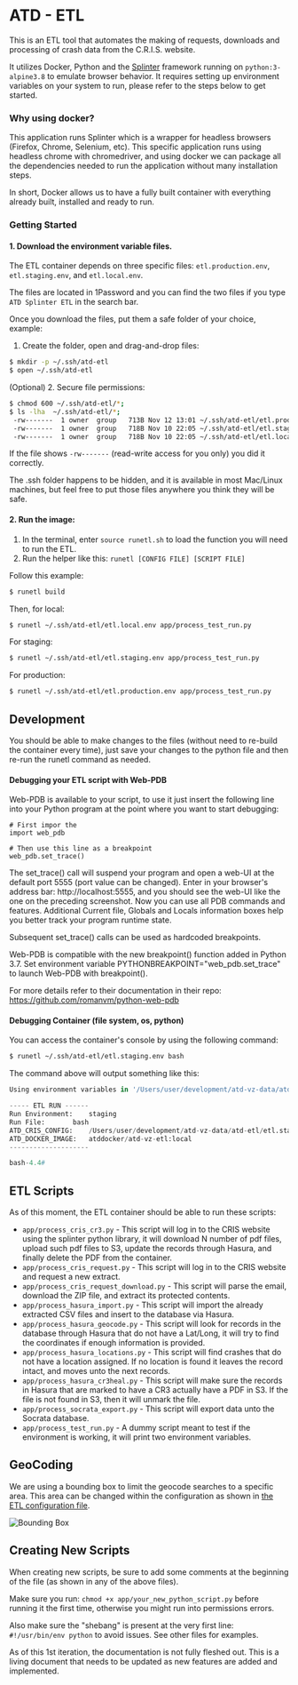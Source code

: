 # ATD - ETL

This is an ETL tool that automates the making of requests, downloads and processing of crash data from the C.R.I.S. website.

It utilizes Docker, Python and the [Splinter](https://splinter.readthedocs.io/en/latest/) framework running on `python:3-alpine3.8` to emulate browser behavior. It requires setting up environment variables on your system to run, please refer to the steps below to get started.

### Why using docker?

This application runs Splinter which is a wrapper for headless browsers (Firefox, Chrome, Selenium, etc). This specific application runs using headless chrome with chromedriver, and using docker we can package all the dependencies needed to run the application without many installation steps.

In short, Docker allows us to have a fully built container with everything already built, installed and ready to run. 

### Getting Started

#### 1. Download the environment variable files.

The ETL container depends on three specific files: `etl.production.env`, `etl.staging.env`, and `etl.local.env`.

The files are located in 1Password and you can find the two files if you type `ATD Splinter ETL` in the search bar.
 
Once you download the files, put them a safe folder of your choice, example:

1. Create the folder, open and drag-and-drop files:

```bash
$ mkdir -p ~/.ssh/atd-etl
$ open ~/.ssh/atd-etl
```

(Optional) 2. Secure file permissions:

```bash
$ chmod 600 ~/.ssh/atd-etl/*;
$ ls -lha  ~/.ssh/atd-etl/*;
 -rw-------  1 owner  group   713B Nov 12 13:01 ~/.ssh/atd-etl/etl.production.env
 -rw-------  1 owner  group   718B Nov 10 22:05 ~/.ssh/atd-etl/etl.staging.env
 -rw-------  1 owner  group   718B Nov 10 22:05 ~/.ssh/atd-etl/etl.local.env
```

If the file shows `-rw-------` (read-write access for you only) you did it correctly. 

The .ssh folder happens to be hidden, and it is available in most Mac/Linux machines, but feel free to put those files anywhere you think they will be safe.

#### 2. Run the image:

1. In the terminal, enter `source runetl.sh` to load the function you will need to run the ETL.
2. Run the helper like this: `runetl [CONFIG FILE] [SCRIPT FILE]`

Follow this example:

```bash
$ runetl build
```
Then, for local:
```bash
$ runetl ~/.ssh/atd-etl/etl.local.env app/process_test_run.py
```
For staging:
```bash
$ runetl ~/.ssh/atd-etl/etl.staging.env app/process_test_run.py
```
For production:
```bash
$ runetl ~/.ssh/atd-etl/etl.production.env app/process_test_run.py
```
## Development

You should be able to make changes to the files (without need to re-build the container every time), just save your changes to the python file and then re-run the runetl command as needed.

#### Debugging your ETL script with Web-PDB

Web-PDB is available to your script, to use it just insert the following line into your Python program at the point where you want to start debugging:

```
# First impor the 
import web_pdb

# Then use this line as a breakpoint
web_pdb.set_trace()
``` 
The set_trace() call will suspend your program and open a web-UI at the default port 5555 (port value can be changed). Enter in your browser's address bar: http://localhost:5555, and you should see the web-UI like the one on the preceding screenshot. Now you can use all PDB commands and features. Additional Current file, Globals and Locals information boxes help you better track your program runtime state.

Subsequent set_trace() calls can be used as hardcoded breakpoints.

Web-PDB is compatible with the new breakpoint() function added in Python 3.7. Set environment variable PYTHONBREAKPOINT="web_pdb.set_trace" to launch Web-PDB with breakpoint().

For more details refer to their documentation in their repo: https://github.com/romanvm/python-web-pdb

#### Debugging Container (file system, os, python)
You can access the container's console by using the following command:

```bash
$ runetl ~/.ssh/atd-etl/etl.staging.env bash
```

The command above will output something like this:

```python
Using environment variables in '/Users/user/development/atd-vz-data/atd-etl/etl.staging.env'...

----- ETL RUN ------
Run Environment: 	staging
Run File: 		bash
ATD_CRIS_CONFIG: 	/Users/user/development/atd-vz-data/atd-etl/etl.staging.env
ATD_DOCKER_IMAGE: 	atddocker/atd-vz-etl:local
--------------------

bash-4.4#
```

## ETL Scripts

As of this moment, the ETL container should be able to run these scripts:

- `app/process_cris_cr3.py` - This script will log in to the CRIS website using the splinter python library, it will download N number of pdf files, upload such pdf files to S3, update the records through Hasura, and finally delete the PDF from the container.
- `app/process_cris_request.py` - This script will log in to the CRIS website and request a new extract.
- `app/process_cris_request_download.py` - This script will parse the email, download the ZIP file, and extract its protected contents.
- `app/process_hasura_import.py` - This script will import the already extracted CSV files and insert to the database via Hasura.
- `app/process_hasura_geocode.py` - This script will look for records in the database through Hasura that do not have a Lat/Long, it will try to find the coordinates if enough information is provided.
- `app/process_hasura_locations.py` - This script will find crashes that do not have a location assigned. If no location is found it leaves the record intact, and moves unto the next records.
- `app/process_hasura_cr3heal.py` - This script will make sure the records in Hasura that are marked to have a CR3 actually have a PDF in S3. If the file is not found in S3, then it will unmark the file.
- `app/process_socrata_export.py` - This script will export data unto the Socrata database.
- `app/process_test_run.py` - A dummy script meant to test if the environment is working, it will print two environment variables.

## GeoCoding

We are using a bounding box to limit the geocode searches to a specific area. This area can be changed within the configuration as shown in [the ETL configuration file](https://github.com/cityofaustin/atd-vz-data/blob/master/atd-etl/app/process/config.py).

![Bounding Box](https://images.zenhubusercontent.com/5b7edad7290aac725aec290c/5029f5e9-4f3c-4708-a54c-030c258d7092)

## Creating New Scripts

When creating new scripts, be sure to add some comments at the beginning of the file (as shown in any of the above files).

Make sure you run: `chmod +x app/your_new_python_script.py` before running it the first time, otherwise you might run into permissions errors.

Also make sure the "shebang" is present at the very first line: `#!/usr/bin/env python` to avoid issues. See other files for examples.

As of this 1st iteration, the documentation is not fully fleshed out. This is a living document that needs to be updated as new features are added and implemented. 
